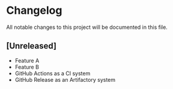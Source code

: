 # Changelog

All notable changes to this project will be documented in this file.

## [Unreleased]
-   Feature A
-   Feature B
-   GitHub Actions as a CI system
-   GitHub Release as an Artifactory system
